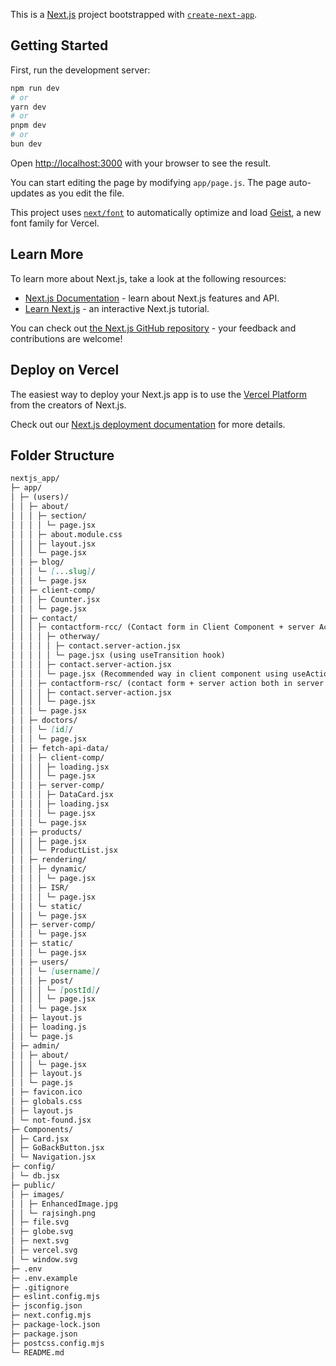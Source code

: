 This is a [Next.js](https://nextjs.org) project bootstrapped with [`create-next-app`](https://github.com/vercel/next.js/tree/canary/packages/create-next-app).

## Getting Started

First, run the development server:

```bash
npm run dev
# or
yarn dev
# or
pnpm dev
# or
bun dev
```

Open [http://localhost:3000](http://localhost:3000) with your browser to see the result.

You can start editing the page by modifying `app/page.js`. The page auto-updates as you edit the file.

This project uses [`next/font`](https://nextjs.org/docs/app/building-your-application/optimizing/fonts) to automatically optimize and load [Geist](https://vercel.com/font), a new font family for Vercel.

## Learn More

To learn more about Next.js, take a look at the following resources:

- [Next.js Documentation](https://nextjs.org/docs) - learn about Next.js features and API.
- [Learn Next.js](https://nextjs.org/learn) - an interactive Next.js tutorial.

You can check out [the Next.js GitHub repository](https://github.com/vercel/next.js) - your feedback and contributions are welcome!

## Deploy on Vercel

The easiest way to deploy your Next.js app is to use the [Vercel Platform](https://vercel.com/new?utm_medium=default-template&filter=next.js&utm_source=create-next-app&utm_campaign=create-next-app-readme) from the creators of Next.js.

Check out our [Next.js deployment documentation](https://nextjs.org/docs/app/building-your-application/deploying) for more details.

## Folder Structure

```md
nextjs_app/
├─ app/
│ ├─ (users)/
│ │ ├─ about/
│ │ │ ├─ section/
│ │ │ │ └─ page.jsx
│ │ │ ├─ about.module.css
│ │ │ ├─ layout.jsx
│ │ │ └─ page.jsx
│ │ ├─ blog/
│ │ │ └─ [...slug]/
│ │ │ └─ page.jsx
│ │ ├─ client-comp/
│ │ │ ├─ Counter.jsx
│ │ │ └─ page.jsx
│ │ ├─ contact/
│ │ │ ├─ contactform-rcc/ (Contact form in Client Component + server Action)
│ │ │ │ ├─ otherway/
│ │ │ │ │ ├─ contact.server-action.jsx  
│ │ │ │ │ └─ page.jsx (using useTransition hook)  
│ │ │ │ ├─ contact.server-action.jsx
│ │ │ │ └─ page.jsx (Recommended way in client component using useActionState)
│ │ │ ├─ contactform-rsc/ (contact form + server action both in server component )
│ │ │ │ ├─ contact.server-action.jsx
│ │ │ │ └─ page.jsx
│ │ │ └─ page.jsx  
│ │ ├─ doctors/
│ │ │ └─ [id]/
│ │ │ └─ page.jsx
│ │ ├─ fetch-api-data/
│ │ │ ├─ client-comp/
│ │ │ │ ├─ loading.jsx
│ │ │ │ └─ page.jsx
│ │ │ ├─ server-comp/
│ │ │ │ ├─ DataCard.jsx
│ │ │ │ ├─ loading.jsx
│ │ │ │ └─ page.jsx
│ │ │ └─ page.jsx
│ │ ├─ products/
│ │ │ ├─ page.jsx
│ │ │ └─ ProductList.jsx
│ │ ├─ rendering/
│ │ │ ├─ dynamic/
│ │ │ │ └─ page.jsx
│ │ │ ├─ ISR/
│ │ │ │ └─ page.jsx
│ │ │ └─ static/
│ │ │ └─ page.jsx
│ │ ├─ server-comp/
│ │ │ └─ page.jsx
│ │ ├─ static/
│ │ │ └─ page.jsx
│ │ ├─ users/
│ │ │ └─ [username]/
│ │ │ ├─ post/
│ │ │ │ └─ [postId]/
│ │ │ │ └─ page.jsx
│ │ │ └─ page.jsx
│ │ ├─ layout.js
│ │ ├─ loading.js
│ │ └─ page.js
│ ├─ admin/
│ │ ├─ about/
│ │ │ └─ page.jsx
│ │ ├─ layout.js
│ │ └─ page.js
│ ├─ favicon.ico
│ ├─ globals.css
│ ├─ layout.js
│ └─ not-found.jsx
├─ Components/
│ ├─ Card.jsx
│ ├─ GoBackButton.jsx
│ └─ Navigation.jsx
├─ config/
│ └─ db.jsx
├─ public/
│ ├─ images/
│ │ ├─ EnhancedImage.jpg
│ │ └─ rajsingh.png
│ ├─ file.svg
│ ├─ globe.svg
│ ├─ next.svg
│ ├─ vercel.svg
│ └─ window.svg
├─ .env
├─ .env.example
├─ .gitignore
├─ eslint.config.mjs
├─ jsconfig.json
├─ next.config.mjs
├─ package-lock.json
├─ package.json
├─ postcss.config.mjs
└─ README.md
```

